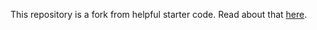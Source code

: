This repository is a fork from helpful starter code. Read about that [here](https://medium.com/@omgimanerd/how-to-build-a-multiplayer-browser-game-4a793818c29b#.mea2a1qc6).

